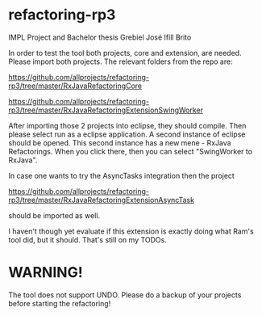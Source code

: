 # refactoring-rp3
IMPL Project and Bachelor thesis Grebiel José Ifill Brito




In order to test the tool both projects, core and extension, are needed. 
Please import both projects. The relevant folders from the repo are:

https://github.com/allprojects/refactoring-rp3/tree/master/RxJavaRefactoringCore

https://github.com/allprojects/refactoring-rp3/tree/master/RxJavaRefactoringExtensionSwingWorker

After importing those 2 projects into eclipse, they should compile. 
Then please select run as a eclipse application. 
A second instance of eclipse should be opened. 
This second instance has a new mene - RxJava Refactorings. 
When you click there, then you can select "SwingWorker to RxJava". 

In case one wants to try the AsyncTasks integration then the project 

https://github.com/allprojects/refactoring-rp3/tree/master/RxJavaRefactoringExtensionAsyncTask 

should be imported as well. 

I haven't though yet evaluate if this extension is exactly doing what Ram's tool did, but it should. 
That's still on my TODOs.

# WARNING!
The tool does not support UNDO. Please do a backup of your projects before starting the refactoring!
